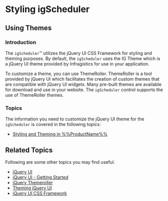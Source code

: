 ﻿<!--
|metadata|
{
    "fileName": "igscheduler-using-themes",
    "controlName": "igScheduler",
    "tags": ["Styling","Theming"]
}
|metadata|
-->

# Styling igScheduler

## Using Themes

### Introduction

The `igScheduler`™ utilizes the jQuery UI CSS Framework for styling and theming purposes. By default, the `igScheduler` uses the IG Theme which is a jQuery UI theme provided by Infragistics for use in your application.

To customize a theme, you can use ThemeRoller. ThemeRoller is a tool provided by jQuery UI which facilitates the creation of custom themes that are compatible with jQuery UI widgets. Many pre-built themes are available for download and use in your website. The `igScheduler` control supports the use of ThemeRoller themes.

### Topics

The information you need to customize the jQuery UI theme for the `igScheduler` is covered in the following topics:

-	[Styling and Theming in %%ProductName%%](Deployment-Guide-Styling-and-Theming.html)

## Related Topics

Following are some other topics you may find useful.

-   [jQuery UI](http://jqueryui.com/)
-   [jQuery UI - Getting Started](http://docs.jquery.com/UI/Getting_Started)
-   [jQuery Themeroller](http://jqueryui.com/themeroller/)
-   [Theming jQuery UI](http://docs.jquery.com/UI/Theming)
-   [jQuery UI CSS Framework](http://docs.jquery.com/UI/Theming/API)
